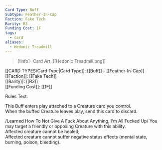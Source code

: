 ```yaml
---
Card Type: Buff
Subtype: Feather-In-Cap
Faction: Fake Tech
Rarity: R3
Funding Cost: 1F
tags:
  - card
aliases:
  - Hedonic Treadmill
---
```

> [!info]- Card Art
> ![[Hedonic Treadmill.png]]

[[CARD TYPES/Card Type|Card Type]]: [[Buff]] - [[Feather-In-Cap]]  
[[Faction]]: [[Fake Tech]]  
[[Rarity]]: [[R3]]  
[[Funding Cost]]: [[1F]]  

Rules Text:  

This Buff enters play attached to a Creature card you control.  
When the buffed Creature leaves play, send this card to discard.  

/Learned How To Not Give A Fuck About Anything, I'm All Fucked Up/ You may target a friendly or opposing Creature with this ability.  
Affected creature cannot be healed;  
Affected creature cannot suffer negative status effects (mental state, burning, poison, bleeding).  